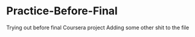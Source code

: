 # Practice-Before-Final
Trying out before final Coursera project
Adding some other shit to the file
